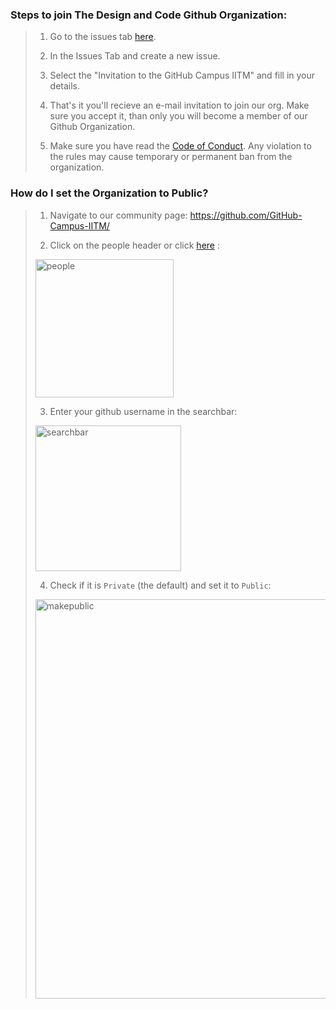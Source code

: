 ### Steps to join The Design and Code Github Organization:

> 1. Go to the issues tab [here](https://github.com/GitHub-Campus-IITM/support/issues).
>   
> 2. In the Issues Tab and create a new issue.
> 
> 3. Select the "Invitation to the GitHub Campus IITM" and fill in your details.
> 
> 4. That's it you'll recieve an e-mail invitation to join our org. Make sure you accept it, than only you will become a member of our Github Organization.
>
> 5. Make sure you have read the [Code of Conduct](https://github.com/GitHub-Campus-IITM/support/blob/main/CODE_OF_CONDUCT.md). Any violation to the rules may cause temporary or permanent ban from the organization. 


### How do I set the Organization to Public?

> 1. Navigate to our community page: https://github.com/GitHub-Campus-IITM/
>   
> 2. Click on the people header or click [here](https://github.com/GitHub-Campus-IITM/people) : <br>
>   
> <img width="221" alt="people" src="https://user-images.githubusercontent.com/65373279/133414355-a2605bc5-a4c4-4283-aa56-6ab8d1643c15.PNG"> <br>
>   
> 3. Enter your github username in the searchbar: <br>
>   
> <img width="233" alt="searchbar" src="https://user-images.githubusercontent.com/65373279/133414391-f26a56a3-2b0a-47ba-a598-37fb30ead5eb.PNG"> <br>
>   
> 4. Check if it is `Private` (the default) and set it to `Public`: <br>
>   
> <img width="639" alt="makepublic" src="https://user-images.githubusercontent.com/65373279/133414458-d76d47b4-1c96-439c-aff9-41a16a93ef9b.png"> <br>
  
